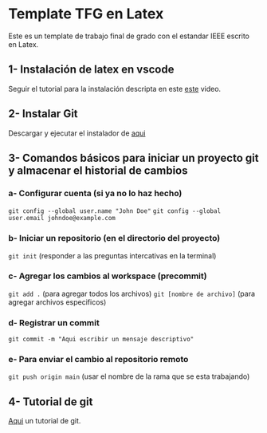 # Template TFG en Latex
Este es un template de trabajo final de grado con el estandar IEEE escrito en Latex.

## 1- Instalación de latex en vscode
Seguir el tutorial para la instalación descripta en este [este](https://www.youtube.com/watch?v=9w7eb56bF7Y&ab_channel=Ayudant%C3%ADas) video.

## 2- Instalar Git
Descargar y ejecutar el instalador de [aqui](https://git-scm.com/downloads)

## 3- Comandos básicos para iniciar un proyecto git y almacenar el historial de cambios
### a- Configurar cuenta (si ya no lo haz hecho)
`git config --global user.name "John Doe"`
`git config --global user.email johndoe@example.com`

### b- Iniciar un repositorio (en el directorio del proyecto)
`git init` (responder a las preguntas intercativas en la terminal)

### c- Agregar los cambios al workspace (precommit)
`git add .` (para agregar todos los archivos)
`git [nombre de archivo]` (para agregar archivos especificos)

### d- Registrar un commit 
`git commit -m "Aqui escribir un mensaje descriptivo"`

### e- Para enviar el cambio al repositorio remoto
`git push origin main` (usar el nombre de la rama que se esta trabajando)


## 4- Tutorial de git
[Aqui](https://www.youtube.com/watch?v=kEPF-MWGq1w&ab_channel=PeladoNerd) un tutorial de git.

